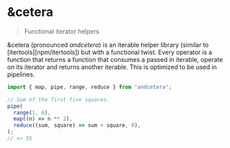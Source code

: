 # &cetera

> Functional iterator helpers

&cetera (pronounced _andcetera_) is an iterable helper library
(similar to [itertools][npm/itertools]) but with a functional
twist. Every operator is a function that returns a function that
consumes a passed in iterable, operate on its iterator and returns
another iterable. This is optimized to be used in pipelines.

```js
import { map, pipe, range, reduce } from "andcetera";

// Sum of the first five squares.
pipe(
  range(1, 6),
  map((n) => n ** 2),
  reduce((sum, square) => sum + square, 0),
);
// => 55
```
